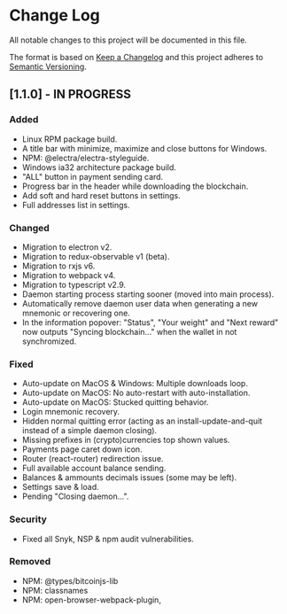 # Change Log

All notable changes to this project will be documented in this file.

The format is based on [Keep a Changelog](http://keepachangelog.com/en/1.0.0/)
and this project adheres to [Semantic Versioning](http://semver.org/spec/v2.0.0.html).

## [1.1.0] - IN PROGRESS

### Added
- Linux RPM package build.
- A title bar with minimize, maximize and close buttons for Windows.
- NPM: @electra/electra-styleguide.
- Windows ia32 architecture package build.
- "ALL" button in payment sending card.
- Progress bar in the header while downloading the blockchain.
- Add soft and hard reset buttons in settings.
- Full addresses list in settings.

### Changed
- Migration to electron v2.
- Migration to redux-observable v1 (beta).
- Migration to rxjs v6.
- Migration to webpack v4.
- Migration to typescript v2.9.
- Daemon starting process starting sooner (moved into main process).
- Automatically remove daemon user data when generating a new mnemonic or recovering one.
- In the information popover: "Status", "Your weight" and "Next reward" now outputs "Syncing blockchain..." when the
  wallet in not synchromized.

### Fixed
- Auto-update on MacOS & Windows: Multiple downloads loop.
- Auto-update on MacOS: No auto-restart with auto-installation.
- Auto-update on MacOS: Stucked quitting behavior.
- Login mnemonic recovery.
- Hidden normal quitting error (acting as an install-update-and-quit instead of a simple daemon closing).
- Missing prefixes in (crypto)currencies top shown values.
- Payments page caret down icon.
- Router (react-router) redirection issue.
- Full available account balance sending.
- Balances & ammounts decimals issues (some may be left).
- Settings save & load.
- Pending "Closing daemon...".

### Security
- Fixed all Snyk, NSP & npm audit vulnerabilities.

### Removed
- NPM: @types/bitcoinjs-lib
- NPM: classnames
- NPM: open-browser-webpack-plugin,
